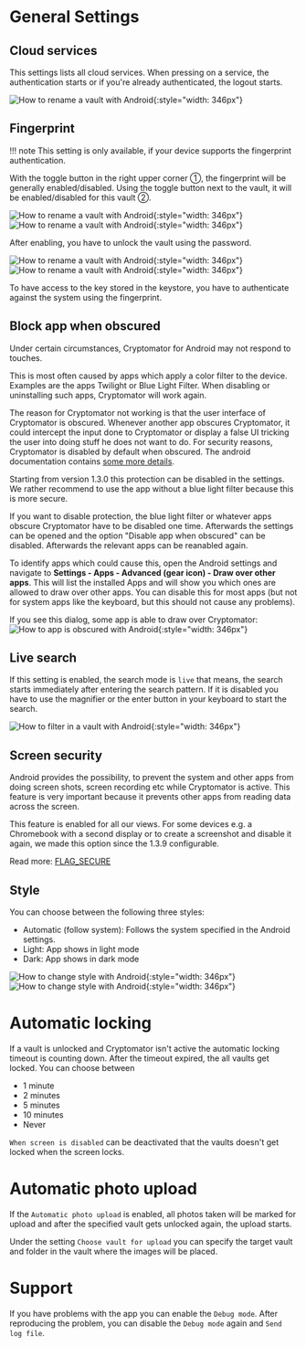 # General Settings

## Cloud services

This settings lists all cloud services. When pressing on a service, the authentication starts or if you're already authenticated, the logout starts.

![How to rename a vault with Android](../img/android/setting-cloud-services.png){:style="width: 346px"}

## Fingerprint

!!! note
    This setting is only available, if your device supports the fingerprint authentication.

With the toggle button in the right upper corner ①, the fingerprint will be generally enabled/disabled.
Using the toggle button next to the vault, it will be enabled/disabled for this vault ②.

![How to rename a vault with Android](../img/android/setting-fingerprint-0-setup.png){:style="width: 346px"} ![How to rename a vault with Android](../img/android/setting-fingerprint-1-enter-pw.png){:style="width: 346px"}

After enabling, you have to unlock the vault using the password.

![How to rename a vault with Android](../img/android/setting-fingerprint-2-authenticate.png){:style="width: 346px"} ![How to rename a vault with Android](../img/android/setting-fingerprint-3-finish.png){:style="width: 346px"}

To have access to the key stored in the keystore, you have to authenticate against the system using the fingerprint.

## Block app when obscured

Under certain circumstances, Cryptomator for Android may not respond to touches.

This is most often caused by apps which apply a color filter to the device. Examples are the apps Twilight or Blue Light Filter. When disabling or uninstalling such apps, Cryptomator will work again.

The reason for Cryptomator not working is that the user interface of Cryptomator is obscured. Whenever another app obscures Cryptomator, it could intercept the input done to Cryptomator or display a false UI tricking the user into doing stuff he does not want to do. For security reasons, Cryptomator is disabled by default when obscured. The android documentation contains [some more details](https://developer.android.com/reference/android/view/View.html#Security).

Starting from version 1.3.0 this protection can be disabled in the settings. We rather recommend to use the app without a blue light filter because this is more secure.

If you want to disable protection, the blue light filter or whatever apps obscure Cryptomator have to be disabled one time. Afterwards the settings can be opened and the option "Disable app when obscured" can be disabled. Afterwards the relevant apps can be reanabled again.

To identify apps which could cause this, open the Android settings and navigate to **Settings - Apps - Advanced (gear icon) - Draw over other apps**. This will list the installed Apps and will show you which ones are allowed to draw over other apps. You can disable this for most apps (but not for system apps like the keyboard, but this should not cause any problems).

If you see this dialog, some app is able to draw over Cryptomator: 
![How to app is obscured with Android](../img/android/setting-app-obscured.png){:style="width: 346px"}

## Live search

If this setting is enabled, the search mode is `live` that means, the search starts immediately after entering the search pattern. If it is disabled you have to use the magnifier or the enter button in your keyboard to start the search.

![How to filter in a vault with Android](../img/android/filter.gif){:style="width: 346px"}

## Screen security

Android provides the possibility, to prevent the system and other apps from doing screen shots, screen recording etc while Cryptomator is active. This feature is very important because it prevents other apps from reading data across the screen.

This feature is enabled for all our views. For some devices e.g. a Chromebook with a second display or to create a screenshot and disable it again, we made this option since the 1.3.9 configurable.

Read more: [FLAG_SECURE](https://developer.android.com/reference/android/view/Display.html#FLAG_SECURE)

## Style

You can choose between the following three styles:

* Automatic (follow system): Follows the system specified in the Android settings.
* Light: App shows in light mode
* Dark: App shows in dark mode

![How to change style with Android](../img/android/setting-style-light.png){:style="width: 346px"} ![How to change style with Android](../img/android/setting-style-dark.png){:style="width: 346px"}

# Automatic locking

If a vault is unlocked and Cryptomator isn't active the automatic locking timeout is counting down. After the timeout expired, the all vaults get locked. You can choose between

* 1 minute
* 2 minutes
* 5 minutes
* 10 minutes
* Never

`When screen is disabled` can be deactivated that the vaults doesn't get locked when the screen locks.

# Automatic photo upload

If the `Automatic photo upload` is enabled, all photos taken will be marked for upload and after the specified vault gets unlocked again, the upload starts.

Under the setting `Choose vault for upload` you can specify the target vault and folder in the vault where the images will be placed.

# Support

If you have problems with the app you can enable the `Debug mode`. After reproducing the problem, you can disable the `Debug mode` again and `Send log file`.
